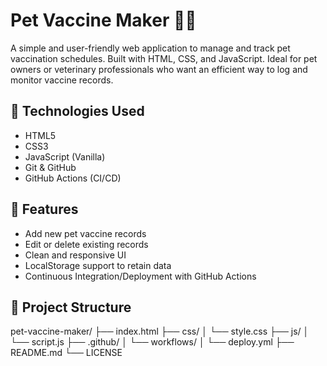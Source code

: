# Pet Vaccine Maker 🐶💉

A simple and user-friendly web application to manage and track pet vaccination schedules. Built with HTML, CSS, and JavaScript. Ideal for pet owners or veterinary professionals who want an efficient way to log and monitor vaccine records.

## 🧰 Technologies Used

- HTML5
- CSS3
- JavaScript (Vanilla)
- Git & GitHub
- GitHub Actions (CI/CD)

## 🚀 Features

- Add new pet vaccine records
- Edit or delete existing records
- Clean and responsive UI
- LocalStorage support to retain data
- Continuous Integration/Deployment with GitHub Actions

## 📁 Project Structure

pet-vaccine-maker/
├── index.html
├── css/
│   └── style.css
├── js/
│   └── script.js
├── .github/
│   └── workflows/
│       └── deploy.yml
├── README.md
└── LICENSE

